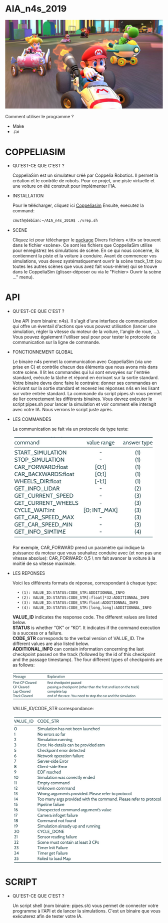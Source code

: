 AIA_n4s_2019
===

![presentation](https://github.com/Clement-Muth/AIA_n4s_2019/blob/master/documents/readme/img/mario-kart-presentation.png)

Comment utiliser le programme ?
- Make
- ./ai

COPPELIASIM
===
+ QU'EST-CE QUE C'EST ?

    CoppeliaSim est un simulateur créé par Coppelia Robotics. Il permet la création et le contrôle de robots.
    Pour ce projet, une piste virtuelle et une voiture on été construit pour implémenter l'IA.

+ INSTALLATION

    Pour le télécharger, cliquez ici [Coppeliasim](https://www.coppeliarobotics.com/files/CoppeliaSim_Edu_V4_0_0_Ubuntu18_04.tar.xz)
    Ensuite, executez la command: <br/>

    ```bash
    cmuth@debian:~/AIA_n4s_2019$ ./vrep.sh
    ```
+ SCENE

    Cliquez ici pour télécharger le [package](https://intra.epitech.eu/module/2019/B-AIA-200/STG-2-1/acti-377224/project/file/B-AIA-200_n4s_package.tgz)
    Divers fichiers «.ttt» se trouvent dans le fichier «scène». Ce sont les fichiers que CoppeliaSim utilise pour
    enregistrez les simulations de scène.
    En ce qui nous concerne, ils contiennent la piste et la voiture à conduire.
    Avant de commencer vos simulations, vous devez systématiquement ouvrir la scène track_1.ttt (ou toutes les autres scènes
    que vous avez fait vous-même) qui se trouve dans le CoppeliaSim (glisser-déposer ou via le "Fichier> Ouvrir la scène ..."
    menu).

API
===
+ QU'EST-CE QUE C'EST ?

    Une API (nom binaire: n4s). Il s'agit d'une interface de communication qui offre un éventail d'actions que vous pouvez
    utilisation (lancer une simulation, régler la vitesse du moteur de la voiture, l'angle de roue, ...). Vous pouvez également l'utiliser seul pour
    pour tester le protocole de communication sur la ligne de commande.

+ FONCTIONNEMENT GLOBAL

    Le binaire n4s permet la communication avec CoppeliaSim (via une prise en C) et contrôle chacun des éléments
    que nous avons mis dans notre scène.
    Il lit les commandes qui lui sont envoyées sur l'entrée standard, exécute la tâche et répond en écrivant sur la
    sortie standard.
    Votre binaire devra donc faire le contraire: donner ses commandes en écrivant sur la sortie standard
    et recevez les réponses n4s en les lisant sur votre entrée standard.
    La commande du script pipes.sh vous permet de lier correctement les différents binaires. Vous devrez exécuter
    le script pipes.sh pour lancer la simulation et voir comment elle interagit avec votre IA. Nous verrons le script juste après.

+ LES COMMANDES

    La communication se fait via un protocole de type texte:<br/><br/>
    ![presentation](https://github.com/Clement-Muth/AIA_n4s_2019/blob/master/documents/readme/img/command-table.png)

    Par exemple, CAR_FORWARD prend un paramètre qui indique la puissance du moteur que vous souhaitez conduire
    avec (et non pas une vitesse absolue):
    CAR_FORWARD: 0,5 \ nm fait avancer la voiture à la moitié de sa vitesse maximale.

+ LES REPONSES

    Voici les différents formats de réponse, correspondant à chaque type:

        • (1): VALUE_ID:STATUS:CODE_STR:ADDITIONNAL_INFO
        • (2): VALUE_ID:STATUS:CODE_STR[:float]*32:ADDITIONNAL_INFO
        • (3): VALUE_ID:STATUS:CODE_STR:float:ADDITIONNAL_INFO
        • (4): VALUE_ID:STATUS:CODE_STR:[long,long]:ADDITIONNAL_INFO

    __VALUE_ID__ indicates the response code. The different values are listed below.<br/>
    __STATUS__ is whether “OK” or “KO”. It indicates if the command execution is a success or a failure.<br/>
    __CODE_STR__ corresponds to the verbal version of VALUE_ID. The different values are also listed below.<br/>
    __ADDITIONAL_INFO__ can contain information concerning the last checkpoint passed on the track (followed
    by the id of this checkpoint and the passage timestamp). The four different types of checkpoints are as
    follows:

    ![presentation](https://github.com/Clement-Muth/AIA_n4s_2019/blob/master/documents/readme/img/reponse-table.png)

    VALUE_ID/CODE_STR correspondance:

    ![presentation](https://github.com/Clement-Muth/AIA_n4s_2019/blob/master/documents/readme/img/correspondance-table.png)

SCRIPT
===
+ QU'EST-CE QUE C'EST ?

    Un script shell (nom binaire: pipes.sh) vous permet de connecter votre programme à l'API et de lancer la
    simulations. C'est un binaire que vous exécuterez afin de tester votre IA.
